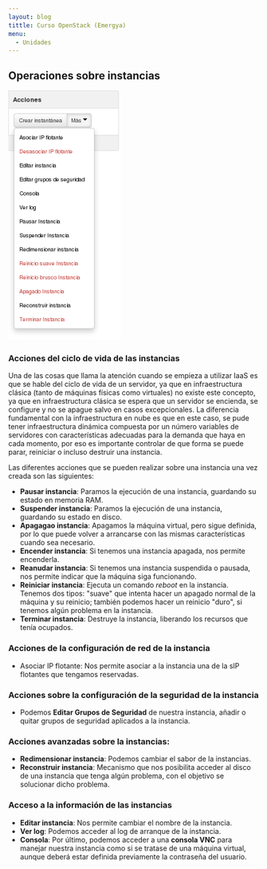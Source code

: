 ```yaml
---
layout: blog
tittle: Curso OpenStack (Emergya)
menu:
  - Unidades
---
```


## Operaciones sobre instancias

![acciones](img/operaciones/01.png)

### Acciones del ciclo de vida de las instancias

Una de las cosas que llama la atención cuando se empieza a utilizar IaaS es que
se hable del ciclo de vida de un servidor, ya que en infraestructura clásica
(tanto de máquinas físicas como virtuales) no existe este concepto, ya que en
infraestructura clásica se espera que un servidor se encienda, se configure y no
se apague salvo en casos excepcionales. La diferencia fundamental con la
infraestructura en nube es que en este caso, se pude tener infraestructura
dinámica compuesta por un número variables de servidores con características
adecuadas para la demanda que haya en cada momento, por eso es importante
controlar de que forma se puede parar, reiniciar o incluso destruir una
instancia.

Las diferentes acciones que se pueden realizar sobre una instancia una vez
creada son las siguientes:


* **Pausar instancia**: Paramos la ejecución de una instancia, guardando su
  estado en memoria RAM.
* **Suspender instancia**: Paramos la ejecución de una instancia, guardando
  su estado en disco.
* **Apagagao instancia**: Apagamos la máquina virtual, pero sigue definida,
  por lo que puede volver a arrancarse con las mismas características cuando sea
  necesario.
* **Encender instancia**: Si tenemos una instancia apagada, nos permite
  encenderla.
* **Reanudar instancia**: Si tenemos una instancia suspendida o pausada, nos
  permite indicar que la máquina siga funcionando. 
* **Reiniciar instancia**: Ejecuta un comando *reboot* en la instancia. Tenemos dos tipos: "suave" que intenta hacer un apagado normal de la máquina y su reinicio; también podemos hacer un reinicio "duro", si tenemos algún problema en la instancia.
* **Terminar instancia**: Destruye la instancia, liberando los recursos que
  tenía ocupados.

### Acciones de la configuración de red de la instancia

* Asociar IP flotante: Nos permite asociar a la instancia una de la sIP flotantes que tengamos reservadas.

### Acciones sobre la configuración de la seguridad de la instancia

* Podemos **Editar Grupos de Seguridad** de nuestra instancia, añadir o
  quitar grupos de seguridad aplicados a la instancia.

### Acciones avanzadas sobre la instancias:

* **Redimensionar instancia**: Podemos cambiar el sabor de la instancias.
* **Reconstruir instancia**: Mecanismo que nos posibilita acceder al disco de una instancia que tenga algún problema, con el objetivo se solucionar dicho problema.

### Acceso a la información de las instancias

* **Editar instancia**: Nos permite cambiar el nombre de la instancia.
* **Ver log**: Podemos acceder al log de arranque de la instancia. 
* **Consola**: Por último, podemos acceder a una **consola VNC** para manejar nuestra
  instancia como si se tratase de una máquina virtual, aunque deberá estar
  definida previamente la contraseña del usuario.

